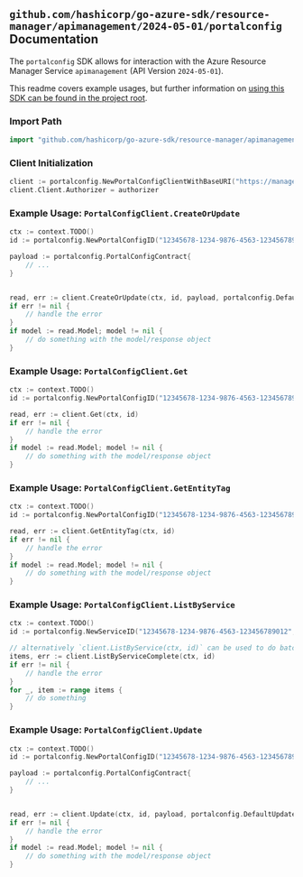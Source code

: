 
## `github.com/hashicorp/go-azure-sdk/resource-manager/apimanagement/2024-05-01/portalconfig` Documentation

The `portalconfig` SDK allows for interaction with the Azure Resource Manager Service `apimanagement` (API Version `2024-05-01`).

This readme covers example usages, but further information on [using this SDK can be found in the project root](https://github.com/hashicorp/go-azure-sdk/tree/main/docs).

### Import Path

```go
import "github.com/hashicorp/go-azure-sdk/resource-manager/apimanagement/2024-05-01/portalconfig"
```


### Client Initialization

```go
client := portalconfig.NewPortalConfigClientWithBaseURI("https://management.azure.com")
client.Client.Authorizer = authorizer
```


### Example Usage: `PortalConfigClient.CreateOrUpdate`

```go
ctx := context.TODO()
id := portalconfig.NewPortalConfigID("12345678-1234-9876-4563-123456789012", "example-resource-group", "serviceValue", "portalConfigIdValue")

payload := portalconfig.PortalConfigContract{
	// ...
}


read, err := client.CreateOrUpdate(ctx, id, payload, portalconfig.DefaultCreateOrUpdateOperationOptions())
if err != nil {
	// handle the error
}
if model := read.Model; model != nil {
	// do something with the model/response object
}
```


### Example Usage: `PortalConfigClient.Get`

```go
ctx := context.TODO()
id := portalconfig.NewPortalConfigID("12345678-1234-9876-4563-123456789012", "example-resource-group", "serviceValue", "portalConfigIdValue")

read, err := client.Get(ctx, id)
if err != nil {
	// handle the error
}
if model := read.Model; model != nil {
	// do something with the model/response object
}
```


### Example Usage: `PortalConfigClient.GetEntityTag`

```go
ctx := context.TODO()
id := portalconfig.NewPortalConfigID("12345678-1234-9876-4563-123456789012", "example-resource-group", "serviceValue", "portalConfigIdValue")

read, err := client.GetEntityTag(ctx, id)
if err != nil {
	// handle the error
}
if model := read.Model; model != nil {
	// do something with the model/response object
}
```


### Example Usage: `PortalConfigClient.ListByService`

```go
ctx := context.TODO()
id := portalconfig.NewServiceID("12345678-1234-9876-4563-123456789012", "example-resource-group", "serviceValue")

// alternatively `client.ListByService(ctx, id)` can be used to do batched pagination
items, err := client.ListByServiceComplete(ctx, id)
if err != nil {
	// handle the error
}
for _, item := range items {
	// do something
}
```


### Example Usage: `PortalConfigClient.Update`

```go
ctx := context.TODO()
id := portalconfig.NewPortalConfigID("12345678-1234-9876-4563-123456789012", "example-resource-group", "serviceValue", "portalConfigIdValue")

payload := portalconfig.PortalConfigContract{
	// ...
}


read, err := client.Update(ctx, id, payload, portalconfig.DefaultUpdateOperationOptions())
if err != nil {
	// handle the error
}
if model := read.Model; model != nil {
	// do something with the model/response object
}
```
